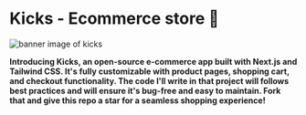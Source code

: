 # Kicks - Ecommerce store 🛒
![banner image of kicks](https://user-images.githubusercontent.com/97826292/232024864-567b4c14-cc29-4143-a9fb-3590242750bc.svg)

<b>Introducing Kicks, an open-source e-commerce app built with Next.js and Tailwind CSS. It's fully customizable with product pages, shopping cart, and checkout functionality. The code I'll write in that project will follows best practices and will ensure it's bug-free and easy to maintain. Fork that and give this repo a star for a seamless shopping experience!</b>
